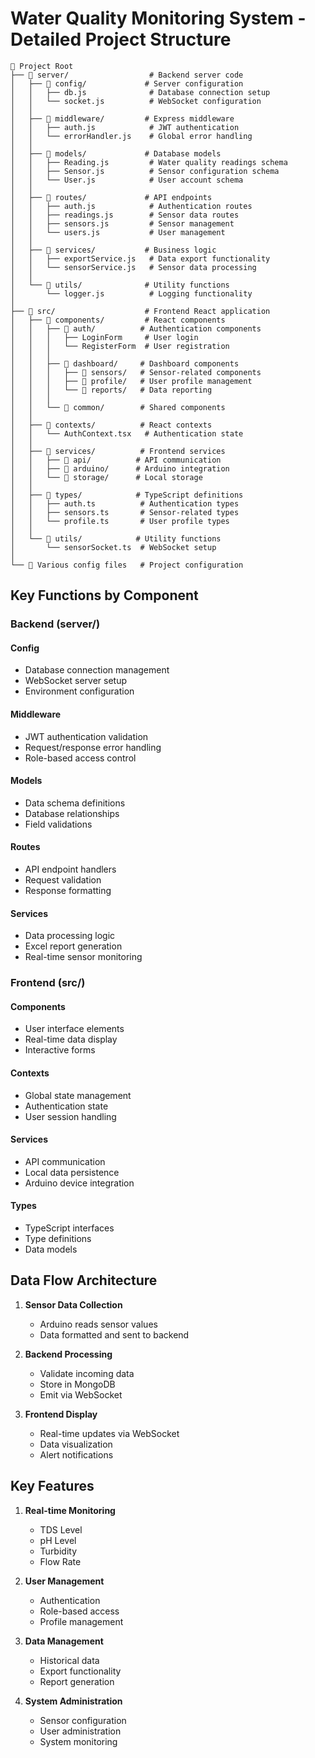 # Water Quality Monitoring System - Detailed Project Structure

```
📁 Project Root
├── 📁 server/                  # Backend server code
│   ├── 📁 config/             # Server configuration
│   │   ├── db.js              # Database connection setup
│   │   └── socket.js          # WebSocket configuration
│   │
│   ├── 📁 middleware/         # Express middleware
│   │   ├── auth.js            # JWT authentication
│   │   └── errorHandler.js    # Global error handling
│   │
│   ├── 📁 models/             # Database models
│   │   ├── Reading.js         # Water quality readings schema
│   │   ├── Sensor.js          # Sensor configuration schema
│   │   └── User.js            # User account schema
│   │
│   ├── 📁 routes/             # API endpoints
│   │   ├── auth.js            # Authentication routes
│   │   ├── readings.js        # Sensor data routes
│   │   ├── sensors.js         # Sensor management
│   │   └── users.js           # User management
│   │
│   ├── 📁 services/           # Business logic
│   │   ├── exportService.js   # Data export functionality
│   │   └── sensorService.js   # Sensor data processing
│   │
│   └── 📁 utils/              # Utility functions
│       └── logger.js          # Logging functionality
│
├── 📁 src/                    # Frontend React application
│   ├── 📁 components/         # React components
│   │   ├── 📁 auth/          # Authentication components
│   │   │   ├── LoginForm     # User login
│   │   │   └── RegisterForm  # User registration
│   │   │
│   │   ├── 📁 dashboard/     # Dashboard components
│   │   │   ├── 📁 sensors/   # Sensor-related components
│   │   │   ├── 📁 profile/   # User profile management
│   │   │   └── 📁 reports/   # Data reporting
│   │   │
│   │   └── 📁 common/        # Shared components
│   │
│   ├── 📁 contexts/          # React contexts
│   │   └── AuthContext.tsx   # Authentication state
│   │
│   ├── 📁 services/          # Frontend services
│   │   ├── 📁 api/          # API communication
│   │   ├── 📁 arduino/      # Arduino integration
│   │   └── 📁 storage/      # Local storage
│   │
│   ├── 📁 types/            # TypeScript definitions
│   │   ├── auth.ts          # Authentication types
│   │   ├── sensors.ts       # Sensor-related types
│   │   └── profile.ts       # User profile types
│   │
│   └── 📁 utils/            # Utility functions
│       └── sensorSocket.ts  # WebSocket setup
│
└── 📄 Various config files   # Project configuration
```

## Key Functions by Component

### Backend (server/)

#### Config
- Database connection management
- WebSocket server setup
- Environment configuration

#### Middleware
- JWT authentication validation
- Request/response error handling
- Role-based access control

#### Models
- Data schema definitions
- Database relationships
- Field validations

#### Routes
- API endpoint handlers
- Request validation
- Response formatting

#### Services
- Data processing logic
- Excel report generation
- Real-time sensor monitoring

### Frontend (src/)

#### Components
- User interface elements
- Real-time data display
- Interactive forms

#### Contexts
- Global state management
- Authentication state
- User session handling

#### Services
- API communication
- Local data persistence
- Arduino device integration

#### Types
- TypeScript interfaces
- Type definitions
- Data models

## Data Flow Architecture

1. **Sensor Data Collection**
   - Arduino reads sensor values
   - Data formatted and sent to backend

2. **Backend Processing**
   - Validate incoming data
   - Store in MongoDB
   - Emit via WebSocket

3. **Frontend Display**
   - Real-time updates via WebSocket
   - Data visualization
   - Alert notifications

## Key Features

1. **Real-time Monitoring**
   - TDS Level
   - pH Level
   - Turbidity
   - Flow Rate

2. **User Management**
   - Authentication
   - Role-based access
   - Profile management

3. **Data Management**
   - Historical data
   - Export functionality
   - Report generation

4. **System Administration**
   - Sensor configuration
   - User administration
   - System monitoring